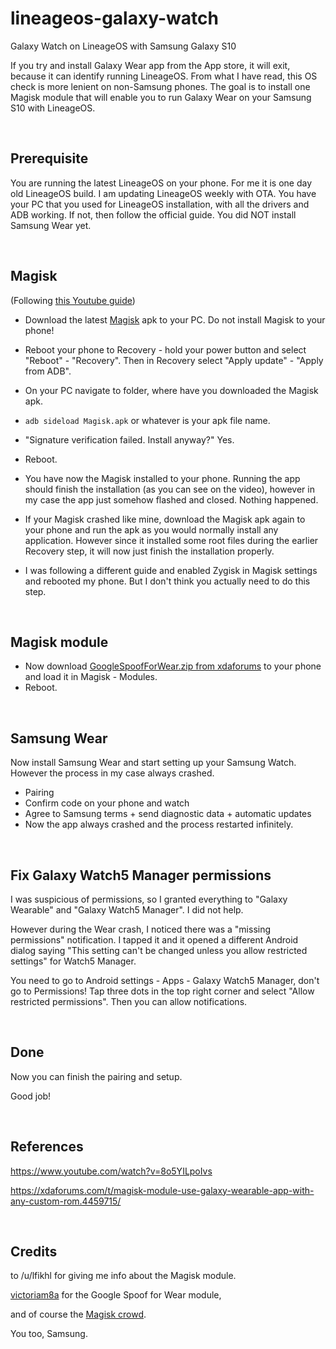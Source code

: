 # lineageos-galaxy-watch
Galaxy Watch on LineageOS with Samsung Galaxy S10

If you try and install Galaxy Wear app from the App store, it will exit, because it can identify running LineageOS. From what I have read, this OS check is more lenient on non-Samsung phones.
The goal is to install one Magisk module that will enable you to run Galaxy Wear on your Samsung S10 with LineageOS.

&nbsp;
## Prerequisite
You are running the latest LineageOS on your phone. For me it is one day old LineageOS build. I am updating LineageOS weekly with OTA.
You have your PC that you used for LineageOS installation, with all the drivers and ADB working. If not, then follow the official guide.
You did NOT install Samsung Wear yet.

&nbsp;
## Magisk
(Following [this Youtube guide](https://www.youtube.com/watch?v=8o5YILpoIvs))

- Download the latest [Magisk](https://github.com/topjohnwu/Magisk/releases/) apk to your PC. Do not install Magisk to your phone!
- Reboot your phone to Recovery - hold your power button and select "Reboot" - "Recovery". Then in Recovery select "Apply update" - "Apply from ADB".
- On your PC navigate to folder, where have you downloaded the Magisk apk.

- `adb sideload Magisk.apk` or whatever is your apk file name.
- "Signature verification failed. Install anyway?" 
Yes.
- Reboot.
- You have now the Magisk installed to your phone. Running the app should finish the installation (as you can see on the video), however in my case the app just somehow flashed and closed. Nothing happened.
- If your Magisk crashed like mine, download the Magisk apk again to your phone and run the apk as you would normally install any application. However since it installed some root files during the earlier Recovery step, it will now just finish the installation properly.
- I was following a different guide and enabled Zygisk in Magisk settings and rebooted my phone. But I don't think you actually need to do this step.

&nbsp;
## Magisk module
- Now download [GoogleSpoofForWear.zip from xdaforums](https://xdaforums.com/t/magisk-module-use-galaxy-wearable-app-with-any-custom-rom.4459715/) to your phone and load it in Magisk - Modules.
- Reboot.

&nbsp;
## Samsung Wear
Now install Samsung Wear and start setting up your Samsung Watch.
However the process in my case always crashed.
- Pairing
- Confirm code on your phone and watch
- Agree to Samsung terms + send diagnostic data + automatic updates
- Now the app always crashed and the process restarted infinitely.

&nbsp;
## Fix Galaxy Watch5 Manager permissions
I was suspicious of permissions, so I granted everything to "Galaxy Wearable" and "Galaxy Watch5 Manager". I did not help.

However during the Wear crash, I noticed there was a "missing permissions" notification. I tapped it and it opened a different Android dialog saying "This setting can't be changed unless you allow restricted settings" for Watch5 Manager.

You need to go to Android settings - Apps - Galaxy Watch5 Manager, don't go to Permissions! Tap three dots in the top right corner and select "Allow restricted permissions". Then you can allow notifications.

&nbsp;
## Done
Now you can finish the pairing and setup.

Good job!

&nbsp;
## References
https://www.youtube.com/watch?v=8o5YILpoIvs

https://xdaforums.com/t/magisk-module-use-galaxy-wearable-app-with-any-custom-rom.4459715/

&nbsp;
## Credits
to /u/lfikhl for giving me info about the Magisk module.

[victoriam8a](https://xdaforums.com/m/victoriam8a.12171217/) for the Google Spoof for Wear module,

and of course the [Magisk crowd](https://github.com/topjohnwu/Magisk).

You too, Samsung.
